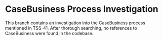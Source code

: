 # CaseBusiness Process Investigation

This branch contains an investigation into the CaseBusiness process mentioned in TSS-41. After thorough searching, no references to CaseBusiness were found in the codebase.
